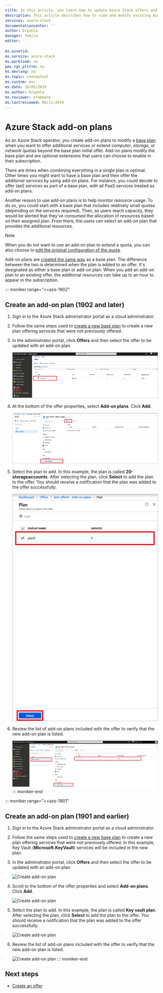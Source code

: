 ```yaml
---
title: In this article, you learn how to update Azure Stack offers and plans | Microsoft Docs
description: This article describes how to view and modify existing Azure Stack offers and plans. 
services: azure-stack
documentationcenter: ''
author: bryanla
manager: femila
editor: ''

ms.assetid: 
ms.service: azure-stack
ms.workload: na
pms.tgt_pltfrm: na
ms.devlang: na
ms.topic: conceptual
ms.custom: mvc
ms.date: 10/05/2019
ms.author: bryanla
ms.reviewer: efemmano
ms.lastreviewed: 06/11/2019
---
```


# Azure Stack add-on plans

As an Azure Stack operator, you create add-on plans to modify a [base plan](azure-stack-create-plan.md) when you want to offer additional services or extend *computer*, *storage*, or *network* quotas beyond the base plan initial offer. Add-on plans modify the base plan and are optional extensions that users can choose to enable in their subscription.

There are times when combining everything in a single plan is optimal. Other times you might want to have a base plan and then offer the additional services by using add-on plans. For instance, you could decide to offer IaaS services as part of a base plan, with all PaaS services treated as add-on plans.

Another reason to use add-on plans is to help monitor resource usage. To do so, you could start with a base plan that includes relatively small quotas (depending on the services required). Then, as users reach capacity, they would be alerted that they've consumed the allocation of resources based on their assigned plan. From there, the users can select an add-on plan that provides the additional resources.

> [!NOTE]
> When you do not want to use an add-on plan to extend a quota, you can also choose to [edit the original configuration of the quota](azure-stack-quota-types.md#edit-a-quota).

Add-on plans are [created the same way](azure-stack-create-plan.md) as a base plan. The difference between the two is determined when the plan is added to an offer. It's designated as either a base plan or add-on plan. When you add an add-on plan to an existing offer, the additional resources can take up to an hour to appear in the subscription.

::: moniker range=">=azs-1902"
## Create an add-on plan (1902 and later)

1. Sign in to the Azure Stack administrator portal as a cloud administrator.
2. Follow the same steps used to [create a new base plan](azure-stack-create-plan.md) to create a new plan offering services that were not previously offered.
3. In the administrator portal, click **Offers** and then select the offer to be updated with an add-on plan.

   ![Create add-on plan](media/create-add-on-plan/add-on1.png)

4. At the bottom of the offer properties, select **Add-on plans**. Click **Add**.

    ![Create add-on plan](media/create-add-on-plan/add-on2.png)

5. Select the plan to add. In this example, the plan is called **20-storageaccounts**. After selecting the plan, click **Select** to add the plan to the offer. You should receive a notification that the plan was added to the offer successfully.

    ![Create add-on plan](media/create-add-on-plan/add-on3.png)

6. Review the list of add-on plans included with the offer to verify that the new add-on plan is listed.

    [![Create add-on plan](media/create-add-on-plan/add-on4.png "Create add-on plan")](media/create-add-on-plan/add-on4lg.png#lightbox)
::: moniker-end

::: moniker range="<=azs-1901"
## Create an add-on plan (1901 and earlier)

1. Sign in to the Azure Stack administrator portal as a cloud administrator.
2. Follow the same steps used to [create a new base plan](azure-stack-create-plan.md) to create a new plan offering services that were not previously offered. In this example, Key Vault (**Microsoft.KeyVault**) services will be included in the new plan.
3. In the administrator portal, click **Offers** and then select the offer to be updated with an add-on plan.

   ![Create add-on plan](media/create-add-on-plan/1.PNG)

4. Scroll to the bottom of the offer properties and select **Add-on plans**. Click **Add**.

    ![Create add-on plan](media/create-add-on-plan/2.PNG)

5. Select the plan to add. In this example, the plan is called **Key vault plan**. After selecting the plan, click **Select** to add the plan to the offer. You should receive a notification that the plan was added to the offer successfully.

    ![Create add-on plan](media/create-add-on-plan/3.PNG)

6. Review the list of add-on plans included with the offer to verify that the new add-on plan is listed.

    ![Create add-on plan](media/create-add-on-plan/4.PNG)
::: moniker-end

## Next steps

* [Create an offer](azure-stack-create-offer.md)
